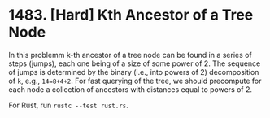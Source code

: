 # 1483. [Hard] Kth Ancestor of a Tree Node

In this problemm k-th ancestor of a tree node can be found in a series of steps (jumps), each one being of a size of some power of 2.
The sequence of jumps is determined by the binary (i.e., into powers of 2) decomposition of `k`, e.g., `14=8+4+2`.
For fast querying of the tree, we should precompute for each node a collection of ancestors with distances equal to powers of 2.

For Rust, run `rustc --test rust.rs`.